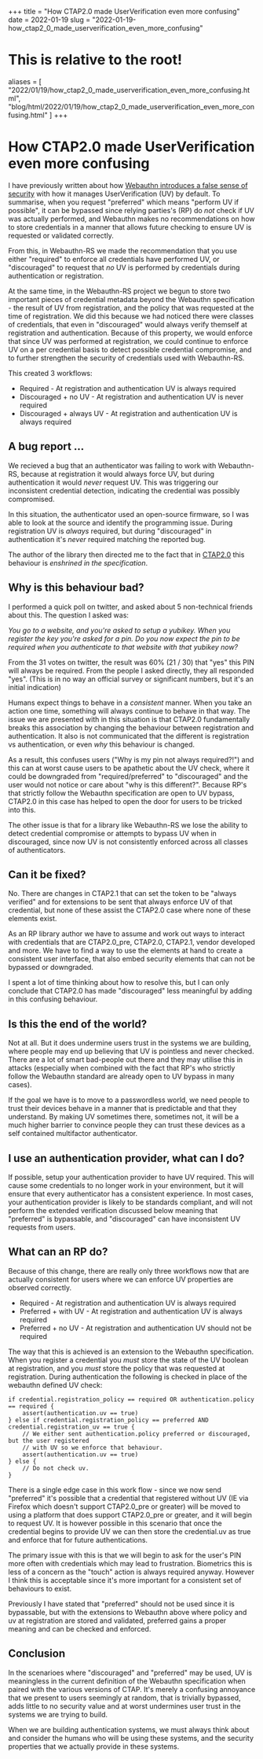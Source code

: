 +++
title = "How CTAP2.0 made UserVerification even more confusing"
date = 2022-01-19
slug = "2022-01-19-how_ctap2_0_made_userverification_even_more_confusing"
# This is relative to the root!
aliases = [ "2022/01/19/how_ctap2_0_made_userverification_even_more_confusing.html", "blog/html/2022/01/19/how_ctap2_0_made_userverification_even_more_confusing.html" ]
+++
# How CTAP2.0 made UserVerification even more confusing

I have previously written about how [Webauthn introduces a false sense
of
security](../../../2020/11/21/webauthn_userverificationpolicy_curiosities.html)
with how it manages UserVerification (UV) by default. To summarise, when
you request \"preferred\" which means \"perform UV if possible\", it can
be bypassed since relying parties\'s (RP) do *not* check if UV was
actually performed, and Webauthn makes no recommendations on how to
store credentials in a manner that allows future checking to ensure UV
is requested or validated correctly.

From this, in Webauthn-RS we made the recommendation that you use either
\"required\" to enforce all credentials have performed UV, or
\"discouraged\" to request that *no* UV is performed by credentials
during authentication or registration.

At the same time, in the Webauthn-RS project we begun to store two
important pieces of credential metadata beyond the Webauthn
specification - the result of UV from registration, and the policy that
was requested at the time of registration. We did this because we had
noticed there were classes of credentials, that even in \"discouraged\"
would always verify themself at registration and authentication. Because
of this property, we would enforce that since UV was performed at
registration, we could continue to enforce UV on a per credential basis
to detect possible credential compromise, and to further strengthen the
security of credentials used with Webauthn-RS.

This created 3 workflows:

-   Required - At registration and authentication UV is always required
-   Discouraged + no UV - At registration and authentication UV is never
    required
-   Discouraged + always UV - At registration and authentication UV is
    always required

## A bug report \...

We recieved a bug that an authenticator was failing to work with
Webauthn-RS, because at registration it would always force UV, but
during authentication it would *never* request UV. This was triggering
our inconsistent credential detection, indicating the credential was
possibly compromised.

In this situation, the authenticator used an open-source firmware, so I
was able to look at the source and identify the programming issue.
During registration UV is *always* required, but during \"discouraged\"
in authentication it\'s *never* required matching the reported bug.

The author of the library then directed me to the fact that in
[CTAP2.0](https://fidoalliance.org/specs/fido-v2.0-ps-20190130/fido-client-to-authenticator-protocol-v2.0-ps-20190130.html#authenticatorMakeCredential)
this behaviour is *enshrined in the specification*.

## Why is this behaviour bad?

I performed a quick poll on twitter, and asked about 5 non-technical
friends about this. The question I asked was:

*You go to a website, and you're asked to setup a yubikey. When you
register the key you're asked for a pin. Do you now expect the pin to be
required when you authenticate to that website with that yubikey now?*

From the 31 votes on twitter, the result was 60% (21 / 30) that \"yes\"
this PIN will always be required. From the people I asked directly, they
all responded \"yes\". (This is in no way an official survey or
significant numbers, but it\'s an initial indication)

Humans expect things to behave in a *consistent* manner. When you take
an action one time, something will always continue to behave in that
way. The issue we are presented with in this situation is that CTAP2.0
fundamentally breaks this association by changing the behaviour between
registration and authentication. It also is not communicated that the
different is registration vs authentication, or even *why* this
behaviour is changed.

As a result, this confuses users (\"Why is my pin not always
required?!\") and this can at worst cause users to be apathetic about
the UV check, where it could be downgraded from \"required/preferred\"
to \"discouraged\" and the user would not notice or care about \"why is
this different?\". Because RP\'s that strictly follow the Webauthn
specification are open to UV bypass, CTAP2.0 in this case has helped to
open the door for users to be tricked into this.

The other issue is that for a library like Webauthn-RS we lose the
ability to detect credential compromise or attempts to bypass UV when in
discouraged, since now UV is not consistently enforced across all
classes of authenticators.

## Can it be fixed?

No. There are changes in CTAP2.1 that can set the token to be \"always
verified\" and for extensions to be sent that always enforce UV of that
credential, but none of these assist the CTAP2.0 case where none of
these elements exist.

As an RP library author we have to assume and work out ways to interact
with credentials that are CTAP2.0_pre, CTAP2.0, CTAP2.1, vendor
developed and more. We have to find a way to use the elements at hand to
create a consistent user interface, that also embed security elements
that can not be bypassed or downgraded.

I spent a lot of time thinking about how to resolve this, but I can only
conclude that CTAP2.0 has made \"discouraged\" less meaningful by adding
in this confusing behaviour.

## Is this the end of the world?

Not at all. But it does undermine users trust in the systems we are
building, where people may end up believing that UV is pointless and
never checked. There are a lot of smart bad-people out there and they
may utilise this in attacks (especially when combined with the fact that
RP\'s who strictly follow the Webauthn standard are already open to UV
bypass in many cases).

If the goal we have is to move to a passwordless world, we need people
to trust their devices behave in a manner that is predictable and that
they understand. By making UV sometimes there, sometimes not, it will be
a much higher barrier to convince people they can trust these devices as
a self contained multifactor authenticator.

## I use an authentication provider, what can I do?

If possible, setup your authentication provider to have UV required.
This will cause some credentials to no longer work in your environment,
but it will ensure that every authenticator has a consistent experience.
In most cases, your authentication provider is likely to be standards
compliant, and will not perform the extended verification discussed
below meaning that \"preferred\" is bypassable, and \"discouraged\" can
have inconsistent UV requests from users.

## What can an RP do?

Because of this change, there are really only three workflows now that
are actually consistent for users where we can enforce UV properties are
observed correctly.

-   Required - At registration and authentication UV is always required
-   Preferred + with UV - At registration and authentication UV is
    always required
-   Preferred + no UV - At registration and authentication UV should not
    be required

The way that this is achieved is an extension to the Webauthn
specification. When you register a credential you *must* store the state
of the UV boolean at registration, and you *must* store the policy that
was requested at registration. During authentication the following is
checked in place of the webauthn defined UV check:

    if credential.registration_policy == required OR authentication.policy == required {
        assert(authentication.uv == true)
    } else if credential.registration_policy == preferred AND credential.registration_uv == true {
        // We either sent authentication.policy preferred or discouraged, but the user registered
        // with UV so we enforce that behaviour.
        assert(authentication.uv == true)
    } else {
        // Do not check uv.
    }

There is a single edge case in this work flow - since we now send
\"preferred\" it\'s possible that a credential that registered without
UV (IE via Firefox which doesn\'t support CTAP2.0_pre or greater) will
be moved to using a platform that does support CTAP2.0_pre or greater,
and it will begin to request UV. It is however possible in this scenario
that once the credential begins to provide UV we can then store the
credential.uv as true and enforce that for future authentications.

The primary issue with this is that we will begin to ask for the user\'s
PIN more often with credentials which may lead to frustration.
Biometrics this is less of a concern as the \"touch\" action is always
required anyway. However I think this is acceptable since it\'s more
important for a consistent set of behaviours to exist.

Previously I have stated that \"preferred\" should not be used since it
is bypassable, but with the extensions to Webauthn above where policy
and uv at registration are stored and validated, preferred gains a
proper meaning and can be checked and enforced.

## Conclusion

In the scenarioes where \"discouraged\" and \"preferred\" may be used,
UV is meaningless in the current definition of the Webauthn
specification when paired with the various versions of CTAP. It\'s
merely a confusing annoyance that we present to users seemingly at
random, that is trivially bypassed, adds little to no security value and
at worst undermines user trust in the systems we are trying to build.

When we are building authentication systems, we must always think about
and consider the humans who will be using these systems, and the
security properties that we actually provide in these systems.


